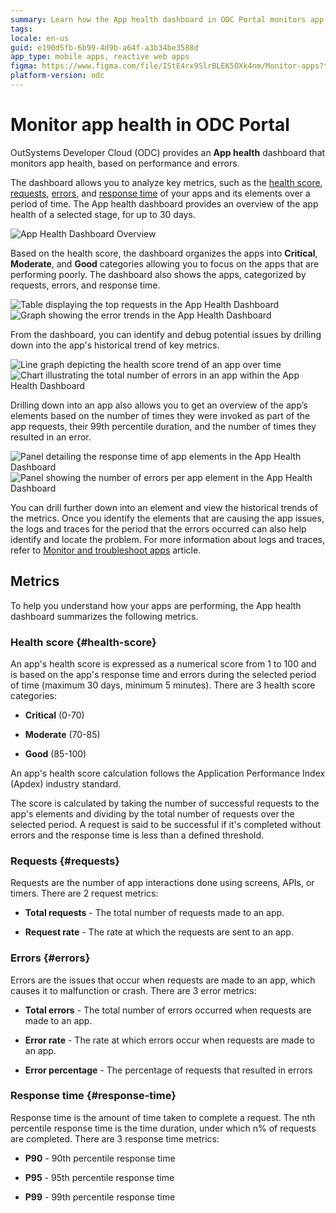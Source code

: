 ```yaml
---
summary: Learn how the App health dashboard in ODC Portal monitors app health, based on performance and errors.
tags:
locale: en-us
guid: e190d5fb-6b99-4d9b-a64f-a3b34be3588d
app_type: mobile apps, reactive web apps
figma: https://www.figma.com/file/IStE4rx9SlrBLEK5OXk4nm/Monitor-apps?type=design&node-id=3202%3A36&mode=design&t=tBANF8iUm5epKReC-1
platform-version: odc
---
```


# Monitor app health in ODC Portal

OutSystems Developer Cloud (ODC) provides an **App health** dashboard that monitors app health, based on performance and errors.

The dashboard allows you to analyze key metrics, such as the [health score](#health-score), [requests](#requests),  [errors](#errors), and [response time](#response-time) of your apps and its elements over a period of time. The App health dashboard provides an overview of the app health of a selected stage, for up to 30 days.

![](images/apphealth-dashboard-overview-pl.png "App Health Dashboard Overview")

Based on the health score, the dashboard organizes the apps into **Critical**, **Moderate**, and **Good** categories allowing you to focus on the apps that are performing poorly. The dashboard also shows the apps, categorized by requests, errors, and response time.

![Table displaying the top requests in the App Health Dashboard](images/apphealth-toprequests-pl.png "Top Requests")
![Graph showing the error trends in the App Health Dashboard](images/apphealth-errors-pl.png "Errors")

From the dashboard, you can identify and debug potential issues by drilling down into the app's historical trend of key metrics. 

![Line graph depicting the health score trend of an app over time](images/apphealth-healthscore-pl.png "Health Score")
![Chart illustrating the total number of errors in an app within the App Health Dashboard](images/apphealth-totalerrors-pl.png "Total Errors")

Drilling down into an app also allows you to get an overview of the app’s elements based on the number of times they were invoked as part of the app requests, their 99th percentile duration, and the number of times they resulted in an error.

![Panel detailing the response time of app elements in the App Health Dashboard](images/apphealth-element-response-pl.png "Element Response Time")
![Panel showing the number of errors per app element in the App Health Dashboard](images/apphealth-element-errors-pl.png "Element Errors")

You can drill further down into an element and view the historical trends of the metrics. Once you identify the elements  that are causing the app issues, the logs and traces for the period that the errors occurred can also help identify and locate the problem. For more information about logs and traces, refer to [Monitor and troubleshoot apps](monitor-apps.md) article.

## Metrics

To help you understand how your apps are performing, the App health dashboard summarizes the following metrics.


### Health score {#health-score}

An app's health score is expressed as a numerical score from 1 to 100 and is based on the app's response time and errors during the selected period of time (maximum 30 days, minimum 5 minutes). There are 3 health score categories:

* **Critical** (0-70) 

* **Moderate** (70-85)

* **Good** (85-100)

An app's health score calculation follows the Application Performance Index (Apdex) industry standard.

The score is calculated by taking the number of successful requests to the app's elements and dividing by the total number of requests over the selected period. A request is said to be successful if it's completed without errors and the response time is less than a defined threshold.

### Requests {#requests}

Requests are the number of app interactions done using screens, APIs, or timers. There are 2 request metrics:

* **Total requests** - The total number of requests made to an app. 

* **Request rate** - The rate at which the requests are sent to an app.

### Errors {#errors}

Errors are the issues that occur when requests are made to an app, which causes it to malfunction or crash. There are 3 error metrics:

* **Total errors** - The total number of errors occurred when requests are made to an app.

* **Error rate** - The rate at which errors occur when requests are made to an app.

* **Error percentage** - The percentage of requests that resulted in errors

### Response time {#response-time}

Response time is the amount of time taken to complete a request. The nth percentile response time is the time duration, under which n% of requests are completed. There are 3 response time metrics:

* **P90** - 90th percentile response time

* **P95** - 95th percentile response time

* **P99** - 99th percentile response time
